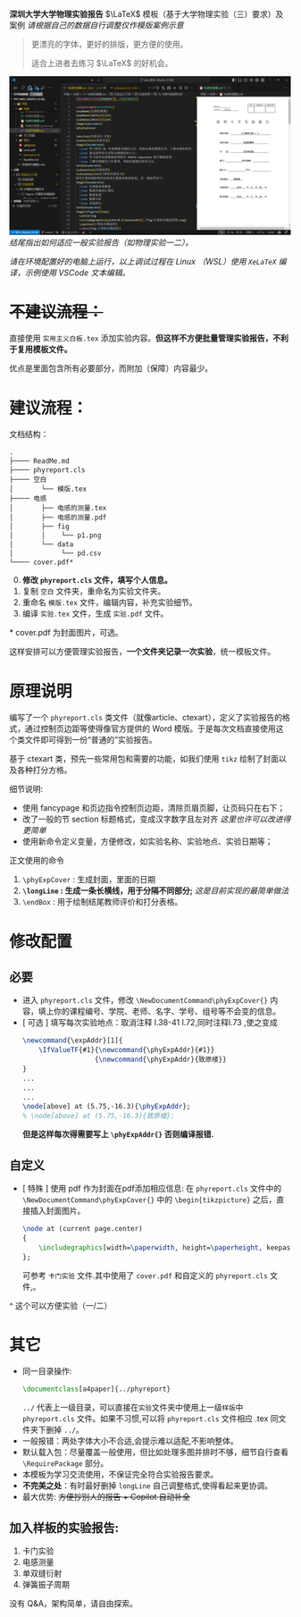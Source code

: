 **深圳大学大学物理实验报告** $\LaTeX$ 模板（基于大学物理实验（三）要求）及案例
*请根据自己的数据自行调整仅作模版案例示意*
> 更漂亮的字体，更好的排版，更方便的使用。
> 
> 适合上进者去练习 $\LaTeX$ 的好机会。

![示例](./示例截图.png)
*结尾指出如何适应一般实验报告（如物理实验一二）。*

*请在环境配置好的电脑上运行，以上调试过程在 Linux （WSL）使用 `XeLaTeX` 编译，示例使用 VSCode 文本编辑。*
# ~~不建议流程：~~
直接使用 `实用主义白板.tex` 添加实验内容。**但这样不方便批量管理实验报告，不利于复用模板文件。**

优点是里面包含所有必要部分，而附加（保障）内容最少。
# 建议流程：
文档结构：
```shell
.
├──── ReadMe.md
├──── phyreport.cls
├──── 空白
│       └── 模版.tex
├──── 电感
│       ├── 电感的测量.tex
│       ├── 电感的测量.pdf
│       ├── fig
│       │    └── p1.png
│       └── data
│            └── pd.csv
└──── cover.pdf*
```
0. **修改 `phyreport.cls` 文件，填写个人信息。**
1. 复制 `空白` 文件夹，重命名为实验文件夹。
2. 重命名 `模版.tex` 文件，编辑内容，补充实验细节。
3. 编译 `实验.tex` 文件，生成 `实验.pdf` 文件。

\* cover.pdf 为封面图片，可选。

这样安排可以方便管理实验报告，**一个文件夹记录一次实验**，统一模板文件。
<!-- # 实现功能：
1. 实验报告封面 -->

# 原理说明
编写了一个 `phyreport.cls` 类文件（就像article、ctexart），定义了实验报告的格式，通过控制页边距等使得像官方提供的 Word 模版。于是每次文档直接使用这个类文件即可得到一份“普通的”实验报告。

基于 ctexart 类，预先一些常用包和需要的功能，如我们使用 `tikz` 绘制了封面以及各种打分方格。

细节说明: 
+ 使用 fancypage 和页边指令控制页边距，清除页眉页脚，让页码只在右下；
+ 改了一般的节 section 标题格式，变成汉字数字且左对齐 *这里也许可以改进得更简单*
+ 使用新命令定义变量，方便修改，如实验名称、实验地点、实验日期等；

正文使用的命令
1. `\phyExpCover` : 生成封面，里面的日期
2. **`\longLine` : 生成一条长横线，用于分隔不同部分;** *这是目前实现的最简单做法*
3. `\endBox` : 用于绘制结尾教师评价和打分表格。

# 修改配置
## 必要
- 进入 `phyreport.cls` 文件，修改 `\NewDocumentCommand\phyExpCover{}` 内容，填上你的课程编号、学院、老师、名字、学号、组号等不会变的信息。
- [ 可选 ] 填写每次实验地点：取消注释 l.38-41 l.72,同时注释l.73 ,使之变成
    ```latex
    \newcommand{\expAddr}[1]{
        \IfValueTF{#1}{\newcommand{\phyExpAddr}{#1}}
                      {\newcommand{\phyExpAddr}{致原楼}}
    }
    ...
    ...
    ...
    \node[above] at (5.75,-16.3){\phyExpAddr};
    % \node[above] at (5.75,-16.3){致原楼};
    ```
    **但是这样每次得需要写上 `\phyExpAddr{}` 否则编译报错.**
## 自定义
- [ 特殊 ] 使用 pdf 作为封面在pdf添加相应信息: 在 `phyreport.cls` 文件中的 `\NewDocumentCommand\phyExpCover{}` 中的 `\begin{tikzpicture}` 之后，直接插入封面图片。
    ```latex
    \node at (current page.center) 
    {
        \includegraphics[width=\paperwidth, height=\paperheight, keepaspectratio=false]{../cover.pdf};
    };
    ```
    可参考 `卡门实验` 文件.其中使用了 `cover.pdf` 和自定义的 `phyreport.cls` 文件,。

^ 这个可以方便实验（一/二）


# 其它
- 同一目录操作:
     ```latex
    \documentclass[a4paper]{../phyreport}
    ```
    `../` 代表上一级目录，可以直接在`实验`文件夹中使用上一级`样版`中`phyreport.cls` 文件。如果不习惯,可以将 `phyreport.cls` 文件相应 .tex 同文件夹下删掉 `../`。
- 一般报错：两处字体大小不合适,会提示难以适配,不影响整体。
- 默认载入包：尽量覆盖一般使用，但比如处理多图并排时不够，细节自行查看`\RequirePackage` 部分。
- 本模板为学习交流使用，不保证完全符合实验报告要求。
- **不完美之处**：有时最好删掉 `longLine` 自己调整格式,使得看起来更协调。
- 最大优势: ~~方便抄别人的报告 + Copilot 自动补全~~

## 加入样板的实验报告:
1. 卡门实验
2. 电感测量
3. 单双缝衍射
4. 弹簧振子周期


没有 Q&A，架构简单，请自由探索。